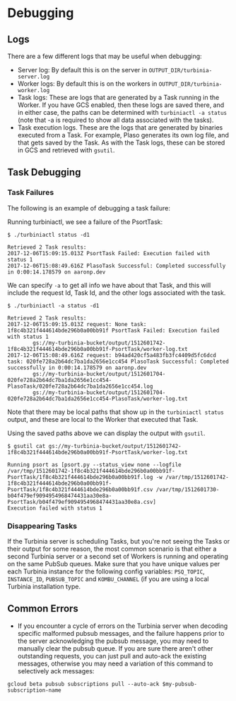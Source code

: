 # Debugging

## Logs

There are a few different logs that may be useful when debugging:

*   Server log: By default this is on the server in 
    `OUTPUT_DIR/turbinia-server.log`
*   Worker logs: By default this is on the workers in
    `OUTPUT_DIR/turbinia-worker.log`
*   Task logs: These are logs that are generated by a Task running in the
    Worker. If you have GCS enabled, then these logs are saved there, and
    in either case, the paths can be determined with
    `turbiniactl -a status` (note that -a is required to show all data
    associated with the tasks).
*   Task execution logs. These are the logs that are generated by binaries
    executed from a Task. For example, Plaso generates its own log file, and
    that gets saved by the Task. As with the Task logs, these can be stored in
    GCS and retrieved with `gsutil`.

## Task Debugging

### Task Failures

The following is an example of debugging a task failure:

Running turbiniactl, we see a failure of the PsortTask:

```
$ ./turbiniactl status -d1

Retrieved 2 Task results:
2017-12-06T15:09:15.013Z PsortTask Failed: Execution failed with status 1
2017-12-06T15:08:49.616Z PlasoTask Successful: Completed successfully in 0:00:14.178579 on aaronp.dev
```

We can specify `-a` to get all info we have about that Task, and this
will include the request Id, Task Id, and the other logs associated with
the task.

```
$ ./turbiniactl -a status -d1

Retrieved 2 Task results:
2017-12-06T15:09:15.013Z request: None task: 1f8c4b321f444614bde296b0a00bb91f PsortTask Failed: Execution failed with status 1
        gs://my-turbinia-bucket/output/1512601742-1f8c4b321f444614bde296b0a00bb91f-PsortTask/worker-log.txt
2017-12-06T15:08:49.616Z request: b94ad420cf5a483fb3fc4409d5fc6dcd task: 020fe728a2b64dc7ba1da2656e1cc454 PlasoTask Successful: Completed successfully in 0:00:14.178579 on aaronp.dev
        gs://my-turbinia-bucket/output/1512601704-020fe728a2b64dc7ba1da2656e1cc454-PlasoTask/020fe728a2b64dc7ba1da2656e1cc454.log
        gs://my-turbinia-bucket/output/1512601704-020fe728a2b64dc7ba1da2656e1cc454-PlasoTask/worker-log.txt
```

Note that there may be local paths that show up in the
`turbiniactl status` output, and these are local to the Worker that
executed that Task.

Using the saved paths above we can display the output with `gsutil`.

```
$ gsutil cat gs://my-turbinia-bucket/output/1512601742-1f8c4b321f444614bde296b0a00bb91f-PsortTask/worker-log.txt

Running psort as [psort.py --status_view none --logfile /var/tmp/1512601742-1f8c4b321f444614bde296b0a00bb91f-PsortTask/1f8c4b321f444614bde296b0a00bb91f.log -w /var/tmp/1512601742-1f8c4b321f444614bde296b0a00bb91f-PsortTask/1f8c4b321f444614bde296b0a00bb91f.csv /var/tmp/1512601730-b04f479ef9094954968474431aa30e8a-PsortTask/b04f479ef9094954968474431aa30e8a.csv]
Execution failed with status 1
```

### Disappearing Tasks

If the Turbinia server is scheduling Tasks, but you're not seeing the
Tasks or their output for some reason, the most common scenario is that
either a second Turbinia server or a second set of Workers is running
and operating on the same PubSub queues.  Make sure that you have unique
values per each Turbinia instance for the following config variables:
`PSQ_TOPIC`, `INSTANCE_ID`, `PUBSUB_TOPIC` and `KOMBU_CHANNEL` (if you
are using a local Turbinia installation type.

## Common Errors

*   If you encounter a cycle of errors on the Turbinia server when decoding
    specific malformed pubsub messages, and the failure happens prior to the
    server acknowledging the pubsub message, you may need to manually clear the
    pubsub queue. If you are sure there aren't other outstanding requests, you
    can just pull and auto-ack the existing messages, otherwise you may need a
    variation of this command to selectively ack messages:

```
gcloud beta pubsub subscriptions pull --auto-ack $my-pubsub-subscription-name
```
